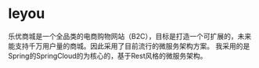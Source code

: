# leyou
乐优商城是一个全品类的电商购物网站（B2C），目标是打造一个可扩展的，未来能支持千万用户量的商城。因此采用了目前流行的微服务架构方案。
我采用的是Spring的SpringCloud的为核心的，基于Rest风格的微服务架构。
